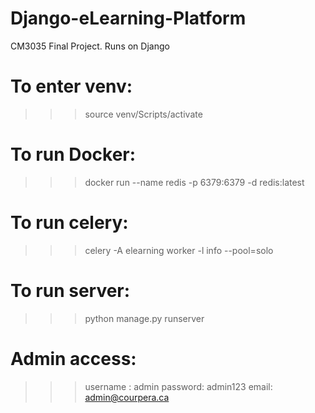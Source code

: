 # Django-eLearning-Platform
CM3035 Final Project. Runs on Django

# To enter venv:

>>> source venv/Scripts/activate

# To run Docker:

>>> docker run --name redis -p 6379:6379 -d redis:latest

# To run celery:

>>> celery -A elearning worker -l info --pool=solo

# To run server:

>>> python manage.py runserver

# Admin access:

>>> username : admin
>>> password: admin123
>>> email: admin@courpera.ca